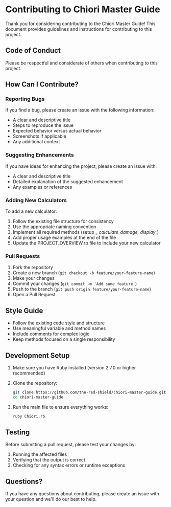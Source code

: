 # Contributing to Chiori Master Guide

Thank you for considering contributing to the Chiori Master Guide! This document provides guidelines and instructions for contributing to this project.

## Code of Conduct

Please be respectful and considerate of others when contributing to this project.

## How Can I Contribute?

### Reporting Bugs

If you find a bug, please create an issue with the following information:

- A clear and descriptive title
- Steps to reproduce the issue
- Expected behavior versus actual behavior
- Screenshots if applicable
- Any additional context

### Suggesting Enhancements

If you have ideas for enhancing the project, please create an issue with:

- A clear and descriptive title
- Detailed explanation of the suggested enhancement
- Any examples or references

### Adding New Calculators

To add a new calculator:

1. Follow the existing file structure for consistency
2. Use the appropriate naming convention
3. Implement all required methods (setup_*, calculate_damage, display_*)
4. Add proper usage examples at the end of the file
5. Update the PROJECT_OVERVIEW.rb file to include your new calculator

### Pull Requests

1. Fork the repository
2. Create a new branch (`git checkout -b feature/your-feature-name`)
3. Make your changes
4. Commit your changes (`git commit -m 'Add some feature'`)
5. Push to the branch (`git push origin feature/your-feature-name`)
6. Open a Pull Request

## Style Guide

- Follow the existing code style and structure
- Use meaningful variable and method names
- Include comments for complex logic
- Keep methods focused on a single responsibility

## Development Setup

1. Make sure you have Ruby installed (version 2.7.0 or higher recommended)
2. Clone the repository:

   ```bash
   git clone https://github.com/the-red-shield/chiori-master-guide.git
   cd chiori-master-guide
   ```

3. Run the main file to ensure everything works:

   ```bash
   ruby Chiori.rb
   ```

## Testing

Before submitting a pull request, please test your changes by:

1. Running the affected files
2. Verifying that the output is correct
3. Checking for any syntax errors or runtime exceptions

## Questions?

If you have any questions about contributing, please create an issue with your question and we'll do our best to help.
